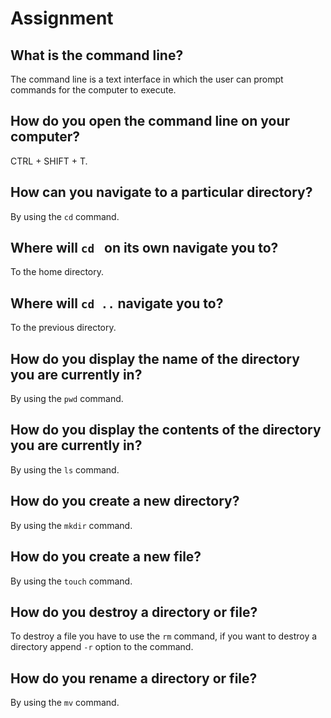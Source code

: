# Assignment

## What is the command line?

The command line is a text interface in which the user can prompt commands for the computer to execute.

## How do you open the command line on your computer?

CTRL + SHIFT + T.

## How can you navigate to a particular directory?

By using the `cd` command.

## Where will `cd ` on its own navigate you to?

To the home directory.

## Where will `cd ..` navigate you to?

To the previous directory.

## How do you display the name of the directory you are currently in?

By using the `pwd` command.

## How do you display the contents of the directory you are currently in?

By using the `ls` command.

## How do you create a new directory?

By using the `mkdir` command.

## How do you create a new file?

By using the `touch` command.

## How do you destroy a directory or file?

To destroy a file you have to use the `rm` command, if you want to destroy a directory append `-r` option to the command.

## How do you rename a directory or file?

By using the `mv` command.